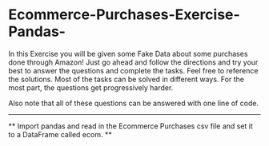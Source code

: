 # Ecommerce-Purchases-Exercise-Pandas-
In this Exercise you will be given some Fake Data about some purchases done through Amazon! Just go ahead and follow the directions and try your best to answer the questions and complete the tasks. Feel free to reference the solutions. Most of the tasks can be solved in different ways. For the most part, the questions get progressively harder.

Also note that all of these questions can be answered with one line of code.
____
** Import pandas and read in the Ecommerce Purchases csv file and set it to a DataFrame called ecom. **
